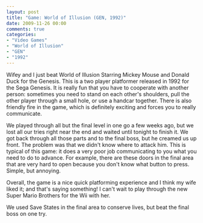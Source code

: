 ```yaml
---
layout: post
title: "Game: World of Illusion (GEN, 1992)"
date: 2009-11-26 00:00
comments: true
categories:
- "Video Games"
- "World of Illusion"
- "GEN"
- "1992"
---
```



Wifey and I just beat World of Illusion Starring Mickey Mouse and
Donald Duck for the Genesis. This is a two player platformer
released in 1992 for the Sega Genesis. It is really fun that you
have to cooperate with another person: sometimes you need to stand
on each other's shoulders, pull the other player through a small
hole, or use a handcar together. There is also friendly fire in
the game, which is definitely exciting and forces you to really
communicate.

We played through all but the final level in one go a few weeks
ago, but we lost all our tries right near the end and waited until
tonight to finish it. We got back through all those parts and to
the final boss, but he creamed us up front. The problem was that
we didn't know where to attack him. This is typical of this game:
it does a very poor job communicating to you what you need to do
to advance. For example, there are these doors in the final area
that are very hard to open because you don't know what button to
press. Simple, but annoying.

Overall, the game is a nice quick platforming experience and I
think my wife liked it; and that's saying something! I can't wait to
play through the new Super Mario Brothers for the Wii with her.

We used Save States in the final area to conserve lives, but beat
the final boss on one try.
